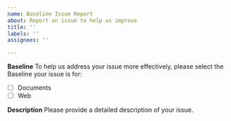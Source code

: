 ```yaml
---
name: Baseline Issue Report
about: Report an issue to help us improve
title: ''
labels: ''
assignees: ''

---
```


**Baseline**
To help us address your issue more effectively, please select the Baseline your issue is for:
- [ ] Documents
- [ ] Web 

**Description**
Please provide a detailed description of your issue.
